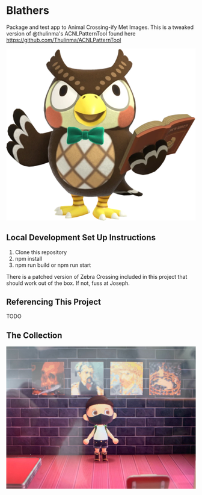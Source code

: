 # Blathers
Package and test app to Animal Crossing-ify Met Images. This is a tweaked version of @thulinma's ACNLPatternTool found here https://github.com/Thulinma/ACNLPatternTool

![Blathers](blathers.png)

## Local Development Set Up Instructions
1. Clone this repository
2. npm install
3. npm run build or npm run start

There is a patched version of Zebra Crossing included in this project that should work out of the box. If not, fuss at Joseph.

## Referencing This Project

TODO

## The Collection

![Blathers](joseph.jpg)
